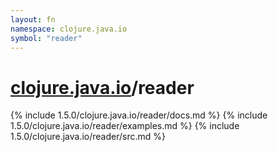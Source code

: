 ```yaml
---
layout: fn
namespace: clojure.java.io
symbol: "reader"
---
```


# [clojure.java.io](../)/reader

{% include 1.5.0/clojure.java.io/reader/docs.md %}
{% include 1.5.0/clojure.java.io/reader/examples.md %}
{% include 1.5.0/clojure.java.io/reader/src.md %}

